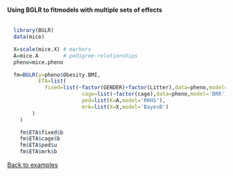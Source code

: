 #### Using BGLR to fitmodels with multiple sets of effects

```R

  library(BGLR)
  data(mice)

  X=scale(mice.X) # markers
  A=mice.A        # pedigree-relationships
  pheno=mice.pheno

  fm=BGLR(y=pheno$Obesity.BMI,
          ETA=list(
			fixed=list(~factor(GENDER)+factor(Litter),data=pheno,model='FIXED'),
                    	cage=list(~factor(cage),data=pheno,model='BRR'),
                    	ped=list(K=A,model='RKHS'),
                    	mrk=list(X=X,model='BayesB')
		)
	)

    fm$ETA$fixed$b
    fm$ETA$cage$b
    fm$ETA$ped$u
    fm$ETA$mrk$b
```
[Back to examples](https://github.com/gdlc/BGLR-R/blob/master/inst/md/EXAMPLES.md)
